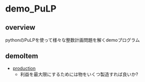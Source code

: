 # demo_PuLP

## overview
pythonのPuLPを使って様々な整数計画問題を解くdemoプログラム

## demoItem
- [production](/production/README.md)
    - 利益を最大限にするためには物をいくつ製造すれば良いか?
